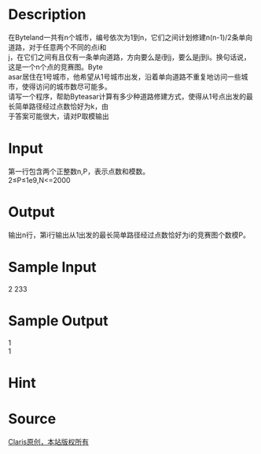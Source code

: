 
# Description

<div class="content"><div>在Byteland一共有n个城市，编号依次为1到n，它们之间计划修建n(n-1)/2条单向道路，对于任意两个不同的点i和</div>
<div>j，在它们之间有且仅有一条单向道路，方向要么是i到j，要么是j到i。换句话说，这是一个n个点的竞赛图。Byte</div>
<div>asar居住在1号城市，他希望从1号城市出发，沿着单向道路不重复地访问一些城市，使得访问的城市数尽可能多。</div>
<div>请写一个程序，帮助Byteasar计算有多少种道路修建方式，使得从1号点出发的最长简单路径经过点数恰好为k，由</div>
<div>于答案可能很大，请对P取模输出</div></div>

# Input

<div class="content"><div>第一行包含两个正整数n,P，表示点数和模数。</div>
<div>2≤P≤1e9,N&lt;=2000</div></div>

# Output

<div class="content"><div>输出n行，第i行输出从1出发的最长简单路径经过点数恰好为i的竞赛图个数模P。</div></div>

# Sample Input

<div class="content"><span class="sampledata">2 233</span></div>

# Sample Output

<div class="content"><span class="sampledata">1<br/>
1</span></div>

# Hint

<div class="content"><p></p></div>

# Source

<div class="content"><p><a href="problemset.php?search=Claris原创，本站版权所有">Claris原创，本站版权所有</a></p></div>

